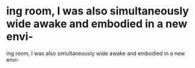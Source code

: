 # ing room, I was also simultaneously wide awake and embodied in a new envi-

ing room, I was also simultaneously wide awake and embodied in a new envi-